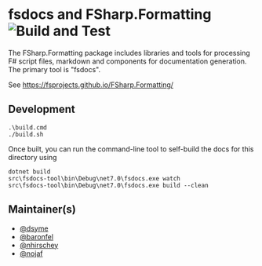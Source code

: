 fsdocs and FSharp.Formatting ![Build and Test](https://github.com/fsprojects/FSharp.Formatting/actions/workflows/push-main.yml/badge.svg)
=================================

The FSharp.Formatting package includes libraries and tools for processing F# script files, markdown and components
for documentation generation. The primary tool is "fsdocs".

See https://fsprojects.github.io/FSharp.Formatting/


## Development

    .\build.cmd
    ./build.sh


Once built, you can run the command-line tool to self-build the docs for this directory using 

    dotnet build
    src\fsdocs-tool\bin\Debug\net7.0\fsdocs.exe watch
    src\fsdocs-tool\bin\Debug\net7.0\fsdocs.exe build --clean


## Maintainer(s)

- [@dsyme](https://github.com/dsyme)
- [@baronfel](https://github.com/baronfel)
- [@nhirschey](https://github.com/nhirschey)
- [@nojaf](https://github.com/nojaf)
